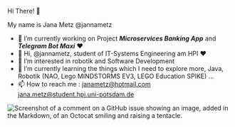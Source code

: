 
Hi There! 👋

My name is Jana Metz @jannametz

- 🔭 I’m currently working on Project  ***Microservices Banking App*** and ***Telegram Bot Maxi*** :heart:
- 👋 Hi, @jannametz, student of IT-Systems Engineering am HPI :heart:
- 👀 I’m interested in robotik and Software Development
- 🌱 I’m currently learning the things which I need to explore more, Java, Robotik (NAO, Lego MINDSTORMS EV3, LEGO Education SPIKE) ...
- 📫 How to reach me : janametz@hotmail.com
                       jana.metz@student.hpi.uni-potsdam.de

![Screenshot of a comment on a GitHub issue showing an image, added in the Markdown, of an Octocat smiling and raising a tentacle.](https://myoctocat.com/assets/images/base-octocat.svg)
